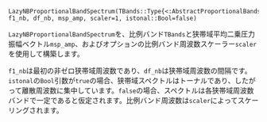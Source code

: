```
LazyNBProportionalBandSpectrum(TBands::Type{<:AbstractProportionalBands}, f1_nb, df_nb, msp_amp, scaler=1, istonal::Bool=false)
```

`LazyNBProportionalBandSpectrum`を、比例バンド`TBands`と狭帯域平均二乗圧力振幅ベクトル`msp_amp`、およびオプションの比例バンド周波数スケーラー`scaler`を使用して構築します。

`f1_nb`は最初の非ゼロ狭帯域周波数であり、`df_nb`は狭帯域周波数の間隔です。`istonal`の`Bool`引数が`true`の場合、狭帯域スペクトルはトーナルであり、したがって離散周波数に集中しています。`false`の場合、スペクトルは各狭帯域周波数バンドで一定であると仮定されます。比例バンド周波数は`scaler`によってスケーリングされます。
